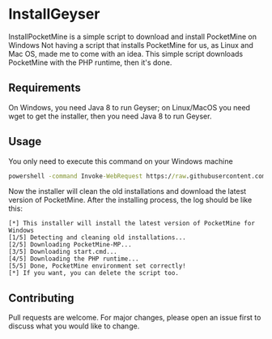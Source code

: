 # InstallGeyser
InstallPocketMine is a simple script to download and install PocketMine on Windows
Not having a script that installs PocketMine for us, as Linux and Mac OS, made me to come with an idea. This simple script downloads PocketMine with the PHP runtime, then it's done.

## Requirements
On Windows, you need Java 8 to run Geyser; on Linux/MacOS you need wget to get the installer, then you need Java 8 to run Geyser.

## Usage
You only need to execute this command on your Windows machine
```bat
powershell -command Invoke-WebRequest https://raw.githubusercontent.com/AetherPlace/InstallPocketMine/master/pocketmine-dl.bat -OutFile pocketmine-dl.bat && pocketmine-dl.bat
```
Now the installer will clean the old installations and download the latest version of PocketMine. After the installing process, the log should be like this:
```
[*] This installer will install the latest version of PocketMine for Windows
[1/5] Detecting and cleaning old installations...
[2/5] Downloading PocketMine-MP...
[3/5] Downloading start.cmd...
[4/5] Downloading the PHP runtime...
[5/5] Done, PocketMine environment set correctly!
[*] If you want, you can delete the script too.
```

## Contributing
Pull requests are welcome. For major changes, please open an issue first to discuss what you would like to change.
